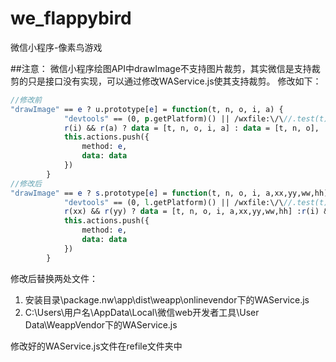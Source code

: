 # we_flappybird
微信小程序-像素鸟游戏

##注意：
微信小程序绘图API中drawImage不支持图片裁剪，其实微信是支持裁剪的只是接口没有实现，可以通过修改WAService.js使其支持裁剪。
修改如下：
``` stata
//修改前
"drawImage" == e ? u.prototype[e] = function(t, n, o, i, a) {
            "devtools" == (0, p.getPlatform)() || /wxfile:\/\//.test(t) || (t = (0, p.getRealRoute)(g, t).replace(/.html$/, "")),
            r(i) && r(a) ? data = [t, n, o, i, a] : data = [t, n, o],
            this.actions.push({
                method: e,
                data: data
            })
        }
//修改后
"drawImage" == e ? s.prototype[e] = function(t, n, o, i, a,xx,yy,ww,hh) {
            "devtools" == (0, l.getPlatform)() || /wxfile:\/\//.test(t) || (t = (0, l.getRealRoute)(v, t).replace(/.html$/, "")),
            r(xx) && r(yy) ? data = [t, n, o, i, a,xx,yy,ww,hh] :r(i) && r(a) ? data = [t, n, o, i, a] : data = [t, n, o],
            this.actions.push({
                method: e,
                data: data
            })
        }
```
修改后替换两处文件：

 1. 安装目录\package.nw\app\dist\weapp\onlinevendor下的WAService.js
 2. C:\Users\用户名\AppData\Local\微信web开发者工具\User Data\WeappVendor下的WAService.js
 
 修改好的WAService.js文件在refile文件夹中


